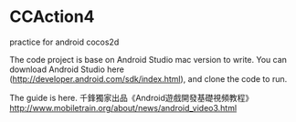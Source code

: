 # CCAction4
practice for android cocos2d

The code project is base on Android Studio mac version to write.
You can download Android Studio here (http://developer.android.com/sdk/index.html),
and clone the code to run.

The guide is here.
千鋒獨家出品《Android遊戲開發基礎視頻教程》
http://www.mobiletrain.org/about/news/android_video3.html
